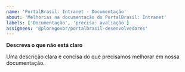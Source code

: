 ```yaml
---
name: 'PortalBrasil: Intranet - Documentação'
about: 'Melhorias na documentação do PortalBrasil: Intranet'
labels: ['Documentação', 'precisa: avaliação']
assignees: '@plonegovbr/portalbrasil-desenvolvedores'
---
```


**Descreva o que não está claro**

Uma descrição clara e concisa do que precisamos melhorar em nossa documentação.
